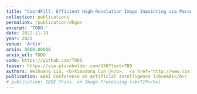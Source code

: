 ```yaml
---
title: "CoordFill: Efficient High-Resolution Image Inpainting via Parameterized Coordinate Querying"
collection: publications
permalink: /publication/dhgan
excerpt: 'TODO.'
date: 2022-11-19
year: 2023
venue: 'ArXiv'
arxiv: 0000.00000
arxiv_url: TODO
code: https://github.com/TODO
teaser: https://via.placeholder.com/150?text=TBD
authors: Weihuang Liu, <b>Xiaodong Cun 📮</b>,  <a href="http://www.cis.umac.mo/~cmpun/">Chi-Man Pun 📮</a>, <a href='https://menghanxia.github.io/'>Menghan Xia</a>, <a href='https://yzhang2016.github.io/yongnorriszhang.github.io/'>Yong Zhang</a>, and <a href="https://juewang725.github.io/">Jue Wang</a>
publication: AAAI Conference on Artificial Intelligence (<b>AAAI</b>)
# publication: IEEE Trans. on Image Processing (<b>TIP</b>)
---
```


<!-- This paper is about the number 3. The number 4 is left for future work. -->

<!-- [Download paper here](http://academicpages.github.io/files/paper3.pdf) -->
